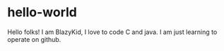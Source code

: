 # hello-world
Hello folks!
I am BlazyKid, I love to code C and java.
I am just learning to operate on github.
